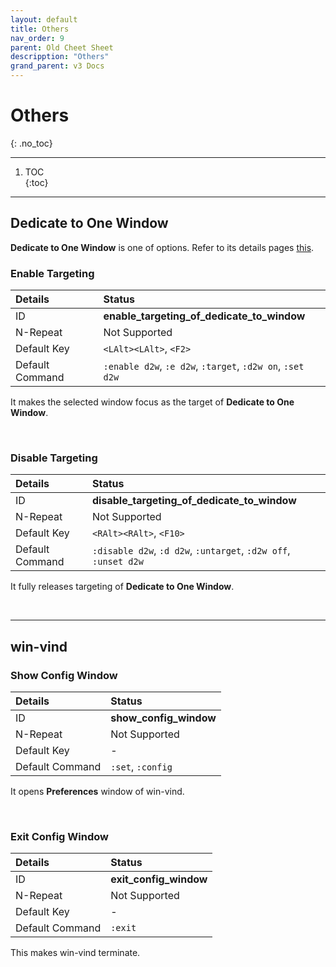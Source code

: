 ```yaml
---
layout: default
title: Others
nav_order: 9
parent: Old Cheet Sheet
descripption: "Others"
grand_parent: v3 Docs
---
```


# Others  
{: .no_toc}

<hr>

1. TOC  
{:toc}  

<hr>  


## Dedicate to One Window  

**Dedicate to One Window** is one of options. Refer to its details pages <a href="https://pit-ray.github.io/win-vind/cheat_sheet/options/#dedicate-to-one-window">this</a>.  

### Enable Targeting  

|Details|Status|  
|:---|:---|  
|ID|**enable_targeting_of_dedicate_to_window**|
|N-Repeat|<span class="no">Not Supported</span>|  
|Default Key|`<LAlt><LAlt>`, `<F2>`|
|Default Command|`:enable d2w`, `:e d2w`, `:target`, `:d2w on`, `:set d2w`|

It makes the selected window focus as the target of **Dedicate to One Window**.  


<br>  


### Disable Targeting  

|Details|Status|  
|:---|:---|  
|ID|**disable_targeting_of_dedicate_to_window**|
|N-Repeat|<span class="no">Not Supported</span>|  
|Default Key|`<RAlt><RAlt>`, `<F10>`|
|Default Command|`:disable d2w`, `:d d2w`, `:untarget`, `:d2w off`, `:unset d2w`|

It fully releases targeting of **Dedicate to One Window**.  

<br>  

<hr>  


## win-vind  
### Show Config Window  

|Details|Status|  
|:---|:---|  
|ID|**show_config_window**|
|N-Repeat|<span class="no">Not Supported</span>|  
|Default Key|-|
|Default Command|`:set`, `:config`|

It opens **Preferences** window of win-vind.  

<br>  

### Exit Config Window  

|Details|Status|  
|:---|:---|  
|ID|**exit_config_window**|
|N-Repeat|<span class="no">Not Supported</span>|  
|Default Key|-|
|Default Command|`:exit`|

This makes win-vind terminate.  

<br> 
